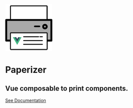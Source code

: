 <img src='./docs/public/favicon.svg' width='150'>

# Paperizer

## Vue composable to print components.

[See Documentation]()